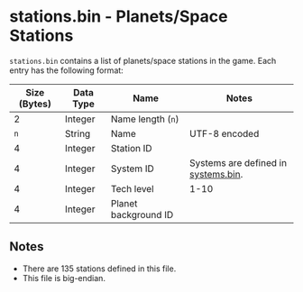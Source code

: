 # stations.bin - Planets/Space Stations

`stations.bin` contains a list of planets/space stations in the game.
Each entry has the following format:

| Size (Bytes) | Data Type | Name | Notes |
| --- | --- | --- | --- |
| 2 | Integer | Name length (`n`) | |
| `n` | String | Name | UTF-8 encoded |
| 4 | Integer | Station ID | |
| 4 | Integer | System ID | Systems are defined in [systems.bin](systems.md). |
| 4 | Integer | Tech level | 1-10 |
| 4 | Integer | Planet background ID | |

## Notes

* There are 135 stations defined in this file.
* This file is big-endian.
